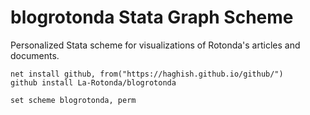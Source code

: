 # blogrotonda Stata Graph Scheme
Personalized Stata scheme for visualizations of Rotonda's articles and documents.

```
net install github, from("https://haghish.github.io/github/")
github install La-Rotonda/blogrotonda

set scheme blogrotonda, perm
```
